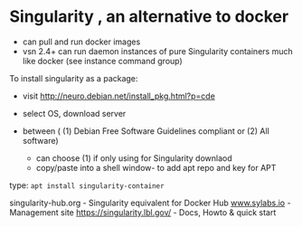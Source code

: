 # Singularity , an alternative to docker

   - can pull and run docker  images
   - vsn 2.4+ can run daemon instances of pure Singularity containers
     much like docker (see instance command group)

To install singularity as a package:

   - visit http://neuro.debian.net/install_pkg.html?p=cde

   - select  OS,  download server

   - between ( (1) Debian Free Software Guidelines compliant or (2) All software)
      - can choose (1) if only using for Singularity downlaod
      - copy/paste into a shell window- to add apt repo and key for APT

type: `apt install singularity-container`

singularity-hub.org             - Singularity equivalent for Docker Hub
www.sylabs.io                   - Management site
https://singularity.lbl.gov/    - Docs, Howto & quick start
